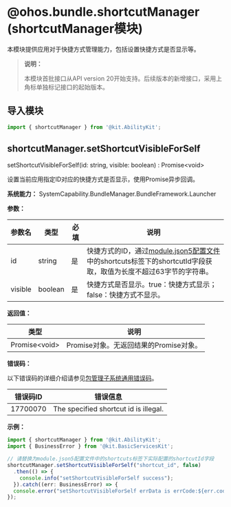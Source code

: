 # @ohos.bundle.shortcutManager (shortcutManager模块)

本模块提供应用对于快捷方式管理能力，包括设置快捷方式是否显示等。

> **说明：**
>
> 本模块首批接口从API version 20开始支持。后续版本的新增接口，采用上角标单独标记接口的起始版本。

## 导入模块

```ts
import { shortcutManager } from '@kit.AbilityKit';
```

## shortcutManager.setShortcutVisibleForSelf

setShortcutVisibleForSelf(id: string, visible: boolean) : Promise\<void>

设置当前应用指定ID对应的快捷方式是否显示，使用Promise异步回调。

**系统能力：** SystemCapability.BundleManager.BundleFramework.Launcher

**参数：**

| 参数名     | 类型   | 必填 | 说明         |
| ---------- | ------ | ---- | -------------- |
| id         | string | 是   | 快捷方式的ID，通过[module.json5配置文件](../../quick-start/module-configuration-file.md)中的shortcuts标签下的shortcutId字段获取，取值为长度不超过63字节的字符串。 |
| visible    | boolean| 是   | 快捷方式是否显示。true：快捷方式显示；false：快捷方式不显示。 |

**返回值：**

| 类型             | 说明              |
| -------------- | --------------- |
| Promise\<void> | Promise对象。无返回结果的Promise对象。 |

**错误码：**

以下错误码的详细介绍请参见[包管理子系统通用错误码](errorcode-bundle.md)。

| 错误码ID | 错误信息                                 |
| -------- | ---------------------------------------- |
| 17700070 | The specified shortcut id is illegal. |

**示例：**

```ts
import { shortcutManager } from '@kit.AbilityKit';
import { BusinessError } from '@kit.BasicServicesKit';

// 请替换为module.json5配置文件中的shortcuts标签下实际配置的shortcutId字段
shortcutManager.setShortcutVisibleForSelf("shortcut_id", false)
  .then(() => {
    console.info("setShortcutVisibleForSelf success");
  }).catch((err: BusinessError) => {
  console.error("setShortcutVisibleForSelf errData is errCode:${err.code}  message:${err.message}");
});
```
